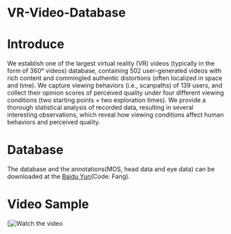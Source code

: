 # VR-Video-Database
# Introduce
We establish one of the largest virtual reality (VR) videos (typically in the form of 360° videos) database, containing 502 user-generated videos with rich content and commingled authentic distortions (often localized in space and time). We capture viewing behaviors (i.e., scanpaths) of 139 users, and collect their opinion scores of perceived quality under four different viewing conditions (two starting points × two exploration times). We provide a thorough statistical analysis of recorded data, resulting in several interesting observations, which reveal how viewing conditions affect human behaviors and perceived quality.
# Database
The database and the annotations(MOS, head data and eye data) can be downloaded at the [Baidu Yun](https://pan.baidu.com/s/18XEUNjMrOlIaqA2kQXEZfw?)(Code: Fang).
# Video Sample
[![Watch the video](https://youtu.be/pmA9mfVhYSc)
